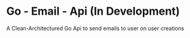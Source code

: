 # Go - Email - Api (In Development)

A Clean-Architectured Go Api to send emails to user on user creations
